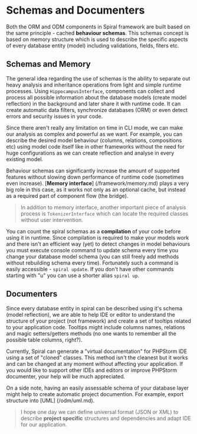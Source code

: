# Schemas and Documenters
Both the ORM and ODM components in Spiral framework are built based on the same principle - cached **behaviour schemas**. This schemas concept is based on memory structure which is used to describe the specific aspects of every database entity (model) including validations, fields, fiters etc. 

## Schemas and Memory
The general idea regarding the use of schemas is the ability to separate out heavy analysis and inheritance operations from light and simple runtime processes. Using `HippocampusInterface`, components can collect and process all possible information about the database models (create model reflection) in the background and later share it with runtime code. It can create automatic data filters, synchronize databases (ORM) or even detect errors and security issues in your code.

Since there aren't really any limitation on time in CLI mode, we can make our analysis as complex and powerful as we want. For example, you can describe the desired model behaviour (columns, relations, compositions etc) using model code itself like in other frameworks without the need for huge configurations as we can create reflection and analyse in every existing model.

Behaviour schemas can significantly increase the amount of supported features without slowing down performance of runtime code (sometimes even increase). [**Memory interface**] (/framework/memory.md) plays a very big role in this case, as it works not only as an optional cache, but instead as a required part of component flow (the bridge).

> In addition to memory interface, another important piece of analysis process is `TokenizerInterface` which can locate the required classes without user intervention.

You can count the spiral schemas as a **compilation** of your code before using it in runtime. Since compilation is required to make your models work and there isn't an efficient way (yet) to detect changes in model behaviours you must execute console command to update schema every time you change your database model schema (you can still freely add methods without rebuilding schema every time). Fortunately such a command is easily accessible - `spiral update`. If you don't have other commands starting with "u" you can use a shorter alias `spiral up`. 

## Documenters
Since every database entity in spiral can be described using it's schema (model reflection), we are able to help IDE or editor to understand the structure of your project (not framework) and create a set of tooltips related to your application code. Tooltips might include columns names, relations and magic setters/getters methods (no one wants to remember all the possible table columns, right?).

Currently, Spiral can generate a "virtual documentation" for PHPStorm IDE using a set of "cloned" classes. This method isn't the cleanest but it works and can be changed at any moment without affecting your application. If you would like to support other IDEs and editors or improve PHPStorm documenter, your help will be much appreciated.

On a side note, having an easily assessable schema of your database layer might help to create automatic project documention. For example, export structure into [UML] (/odm/uml.md).

> I hope one day we can define universal format (JSON or XML) to describe **project specific** structures and dependencies and adapt IDE for our application.
